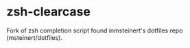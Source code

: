 # zsh-clearcase
Fork of zsh completion script found inmsteinert's dotfiles repo (msteinert/dotfiles).
